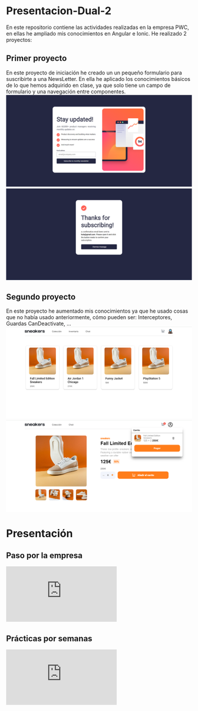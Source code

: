 # Presentacion-Dual-2
En este repositorio contiene las actividades realizadas en la empresa PWC, en ellas he ampliado mis conocimientos en Angular e Ionic. He realizado 2 proyectos:


## Primer proyecto
En este proyecto de iniciación he creado un un pequeño formulario para suscribirte a una NewsLetter. En ella he aplicado los conocimientos básicos de lo que hemos adquirido en clase, ya que solo tiene un campo de formulario y una navegación entre componentes.
![Inicio proyecto](https://github.com/jotaeme890/Presentacion-Dual-2/blob/main/Imagenes/Inicio1.png)
![Suscrito](https://github.com/jotaeme890/Presentacion-Dual-2/blob/main/Imagenes/Inicio2.png)


## Segundo proyecto
En este proyecto he aumentado mis conocimientos ya que he usado cosas que no había usado anteriormente, cómo pueden ser: Interceptores, Guardas CanDeactivate, ...
![Página principal](https://github.com/jotaeme890/Presentacion-Dual-2/blob/main/Imagenes/Inicio3.png)
![Carrito](https://github.com/jotaeme890/Presentacion-Dual-2/blob/main/Imagenes/Carrito.png)


# Presentación
## Paso por la empresa
![Presentación](https://github.com/jotaeme890/Presentacion-Dual-2/blob/main/PDF/PASO%20POR%20LA%20EMPRESA.pdf)

## Prácticas por semanas
![Presentación](https://github.com/jotaeme890/Presentacion-Dual-2/blob/main/PDF/EXPERIENCIA.pdf)
